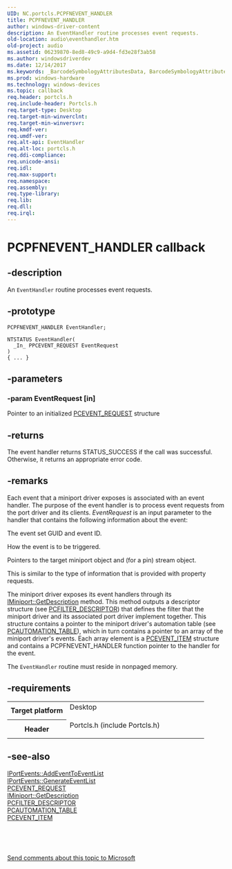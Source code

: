 ```yaml
---
UID: NC.portcls.PCPFNEVENT_HANDLER
title: PCPFNEVENT_HANDLER
author: windows-driver-content
description: An EventHandler routine processes event requests.
old-location: audio\eventhandler.htm
old-project: audio
ms.assetid: 06239870-8ed8-49c9-a9d4-fd3e28f3ab58
ms.author: windowsdriverdev
ms.date: 12/14/2017
ms.keywords: _BarcodeSymbologyAttributesData, BarcodeSymbologyAttributesData
ms.prod: windows-hardware
ms.technology: windows-devices
ms.topic: callback
req.header: portcls.h
req.include-header: Portcls.h
req.target-type: Desktop
req.target-min-winverclnt: 
req.target-min-winversvr: 
req.kmdf-ver: 
req.umdf-ver: 
req.alt-api: EventHandler
req.alt-loc: portcls.h
req.ddi-compliance: 
req.unicode-ansi: 
req.idl: 
req.max-support: 
req.namespace: 
req.assembly: 
req.type-library: 
req.lib: 
req.dll: 
req.irql: 
---
```


# PCPFNEVENT_HANDLER callback



## -description
An <code>EventHandler</code> routine processes event requests.



## -prototype

````
PCPFNEVENT_HANDLER EventHandler;

NTSTATUS EventHandler(
  _In_ PPCEVENT_REQUEST EventRequest
)
{ ... }
````


## -parameters

### -param EventRequest [in]

Pointer to an initialized <a href="audio.pcevent_request">PCEVENT_REQUEST</a> structure


## -returns
The event handler returns STATUS_SUCCESS if the call was successful. Otherwise, it returns an appropriate error code.


## -remarks
Each event that a miniport driver exposes is associated with an event handler. The purpose of the event handler is to process event requests from the port driver and its clients. <i>EventRequest</i> is an input parameter to the handler that contains the following information about the event:

The event set GUID and event ID.

How the event is to be triggered.

Pointers to the target miniport object and (for a pin) stream object.

This is similar to the type of information that is provided with property requests.

The miniport driver exposes its event handlers through its <a href="audio.iminiport_getdescription">IMiniport::GetDescription</a> method. This method outputs a descriptor structure (see <a href="..\portcls\ns-portcls-__unnamed_struct_0c40_9.md">PCFILTER_DESCRIPTOR</a>) that defines the filter that the miniport driver and its associated port driver implement together. This structure contains a pointer to the miniport driver's automation table (see <a href="..\portcls\ns-portcls-__unnamed_struct_0c40_6.md">PCAUTOMATION_TABLE</a>), which in turn contains a pointer to an array of the miniport driver's events. Each array element is a <a href="audio.pcevent_item">PCEVENT_ITEM</a> structure and contains a PCPFNEVENT_HANDLER function pointer to the handler for the event.

The <code>EventHandler</code> routine must reside in nonpaged memory.


## -requirements
<table>
<tr>
<th width="30%">
Target platform

</th>
<td width="70%">
<dl>
<dt>Desktop</dt>
</dl>
</td>
</tr>
<tr>
<th width="30%">
Header

</th>
<td width="70%">
<dl>
<dt>Portcls.h (include Portcls.h)</dt>
</dl>
</td>
</tr>
</table>

## -see-also
<dl>
<dt>
<a href="audio.iportevents_addeventtoeventlist">IPortEvents::AddEventToEventList</a>
</dt>
<dt>
<a href="audio.iportevents_generateeventlist">IPortEvents::GenerateEventList</a>
</dt>
<dt>
<a href="audio.pcevent_request">PCEVENT_REQUEST</a>
</dt>
<dt>
<a href="audio.iminiport_getdescription">IMiniport::GetDescription</a>
</dt>
<dt>
<a href="..\portcls\ns-portcls-__unnamed_struct_0c40_9.md">PCFILTER_DESCRIPTOR</a>
</dt>
<dt>
<a href="..\portcls\ns-portcls-__unnamed_struct_0c40_6.md">PCAUTOMATION_TABLE</a>
</dt>
<dt>
<a href="audio.pcevent_item">PCEVENT_ITEM</a>
</dt>
</dl>
 

 

<a href="mailto:wsddocfb@microsoft.com?subject=Documentation%20feedback [audio\audio]:%20PCPFNEVENT_HANDLER callback function%20 RELEASE:%20(12/14/2017)&amp;body=%0A%0APRIVACY STATEMENT%0A%0AWe use your feedback to improve the documentation. We don't use your email address for any other purpose, and we'll remove your email address from our system after the issue that you're reporting is fixed. While we're working to fix this issue, we might send you an email message to ask for more info. Later, we might also send you an email message to let you know that we've addressed your feedback.%0A%0AFor more info about Microsoft's privacy policy, see http://privacy.microsoft.com/en-us/default.aspx." title="Send comments about this topic to Microsoft">Send comments about this topic to Microsoft</a>

